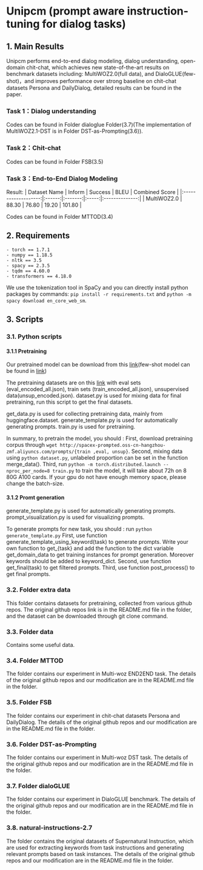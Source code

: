 # Unipcm (prompt aware instruction-tuning for dialog tasks)
<!--This repository contains code and data for the **SIGIR'2022** paper "**UniPCM: Universal Pre-trained Conversation Model with Task-based Automatic Prompt**".
-->

## 1. Main Results
Unipcm performs end-to-end dialog modeling, dialog understanding, open-domain chit-chat, which achieves new state-of-the-art results on benchmark datasets including: MultiWOZ2.0(full data), and DialoGLUE(few-shot)，and improves performance over strong baseline on chit-chat datasets Persona and DailyDialog, detailed results can be found in the paper.

### Task 1：Dialog understanding

Codes can be found in Folder dialoglue Folder(3.7)(The implementation of MultiWOZ2.1-DST is in Folder DST-as-Prompting(3.6)).

### Task 2：Chit-chat

<!--对话状态跟踪是要预测多个键值对是否正确，因此指标是联合准确率 Joint Goal Accuracy，评判每轮所有键值对正确才算对。-->
Codes can be found in Folder FSB(3.5)

### Task 3：End-to-End Dialog Modeling
Result:
| Dataset Name | Inform | Success |  BLEU | Combined Score |
|:-------------------:|:------:|:-------:|:-----:|:--------------:|
|     MultiWOZ2.0     |  88.30 |  76.80  | 19.20 |     101.80     |

Codes can be found in Folder MTTOD(3.4)

<!--**NOTE**: Inform指标用于评估多轮对话的理解能力，Success指标用于评估多轮对话的任务完成率，BLEU指标用于评估每轮系统生成回复语句的流畅度，Combined Score = (Inform + Success) * 0.5 + BLEU。

一个完整的多轮对话流程：在每轮对话交互中，系统首先理解用户的Query行为，生成对话状态 Belief State(又称 Dialog State)，用于查询数据库，得到领域相关的查询结果，然后生成系统动作System Act，用于指导最终回复语句的生成。-->


## 2. Requirements
```
- torch == 1.7.1
- numpy == 1.18.5
- nltk == 3.5
- spacy == 2.3.5
- tqdm == 4.60.0
- transformers == 4.18.0
```
We use the tokenization tool in SpaCy and you can directly install python packages by commands: `pip install -r requirements.txt` and `python -m spacy download en_core_web_sm`.

## 3. Scripts
### 3.1. Python scripts
#### 3.1.1 Pretraining
Our pretrained model can be download from this [link](http://spacex-prompted.oss-cn-hangzhou-zmf.aliyuncs.com/prompts/unipcm-full.zip)(few-shot model can be found in [link](http://spacex-prompted.oss-cn-hangzhou-zmf.aliyuncs.com/prompts/unipcm-few.zip))

The pretraining datasets are on this [link](http://spacex-prompted.oss-cn-hangzhou-zmf.aliyuncs.com/prompts) with eval sets (eval_encoded_all.json), train sets (train_encoded_all.json), unsupervised data(unsup_encoded.json).
dataset.py is used for mixing data for final pretraining, run this script to get the final datasets.

get_data.py is used for collecting pretraining data, mainly from huggingface.dataset. 
generate_template.py is used for automatically generating prompts. 
train.py is used for pretraining. 

In summary, to pretrain the model, you should :
First, download pretraining corpus through ```wget http://spacex-prompted.oss-cn-hangzhou-zmf.aliyuncs.com/prompts/{train ,eval, unsup}```.
Second, mixing data using ```python dataset.py```, unlabeled proportion can be set in 
the function merge_data().
Third, run ```python -m torch.distributed.launch --nproc_per_node=8 train.py``` to train the model, it will take about 72h on 8 80G A100 cards. If your gpu do not have enough memory space, please change the batch-size.

#### 3.1.2 Promt generation
generate_template.py is used for automatically generating prompts.
prompt_visualization.py is used for visualizing prompts. 

To generate prompts for new task, you should :
run ```python generate_template.py```
First, use function generate_template_using_keyword(task) to generate prompts. Write your own function to get_{task} and add the function to the dict variable get_domain_data to get training instances for prompt generation. Moreover keywords should be added to keyword_dict.
Second, use function get_final(task) to get filtered prompts.
Third, use function post_process() to get final prompts.

### 3.2. Folder extra data
This folder contains datasets for pretraining, collected from various github repos.
The original github repos link is in the README.md file in the folder, and the dataset can be downloaded through git clone command.

### 3.3. Folder data
Contains some useful data.

### 3.4. Folder MTTOD
The folder contains our experiment in Multi-woz END2END task.
The details of the original github repos and our modification are in the README.md file in the folder.

### 3.5. Folder FSB
The folder contains our experiment in chit-chat datasets Persona and DailyDialog.
The details of the original github repos and our modification are in the README.md file in the folder.

### 3.6. Folder DST-as-Prompting
The folder contains our experiment in Multi-woz DST task.
The details of the original github repos and our modification are in the README.md file in the folder.

### 3.7. Folder dialoGLUE
The folder contains our experiment in DialoGLUE benchmark.
The details of the original github repos and our modification are in the README.md file in the folder.

### 3.8. natural-instructions-2.7
The folder contains the original datasets of Supernatural Instruction, which are used for extracting keywords from task instructions and generating relevant prompts based on task instances.
The details of the original github repos and our modification are in the README.md file in the folder.

<!--
```
SPACE/
├── data  # multiwoz2.0 and banking77 datasets
├── db  # database in multiwoz2.0 dataset
├── model  # bert vocabulary
├── outputs  # fine-tuned checkpoints for multiwoz2.0 and banking77
├── scripts  # inference bashes for multiwoz2.0 and banking77
├── space  # model and modules
├── tools  # misc tools
└── trippy  # separated code for dialog state tracking (dst)
    ├── data  # multiwoz2.2 datasets
    ├── dataset_config  # data configuration
    ├── model  # dst model and modules
    ├── outputs  # fine-tuned checkpoints for multiwoz2.2
    └── scripts  # # inference bashes for multiwoz2.2
```
-->
